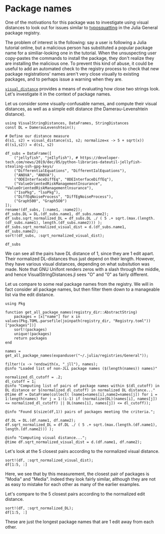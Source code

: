 # Package names

One of the motivations for this package was to investigate using visual distances to look out for issues similar
to [typosquatting](https://en.wikipedia.org/wiki/Typosquatting) in the Julia General package registry.

The problem of interest is the following: say a user is following a Julia tutorial online, but a malicious
person has substituted a popular package name for a similiar-looking one in the tutorial. When the unsuspecting
user copy-pastes the commands to install the package, they don't realize they are installing the malicious one.
To prevent this kind of abuse, it could be useful to add an automated check to the registry process to check
that new package registrations' names aren't very close visually to existing packages, and to perhaps
issue a warning when they are.

[`visual_distance`](@ref) provides a means of evaluating how close two strings look. Let's investigate
it in the context of package names.

Let us consider some visually-confusable names, and compute their visual distances, as well as a simple
edit distance (the Damerau-Levenshtein distance).

```@repl pkgnames
using VisualStringDistances, DataFrames, StringDistances
const DL = DamerauLevenshtein();

# Define our distance measure
d(s1, s2) = visual_distance(s1, s2; normalize=x -> 5 + sqrt(x))
d((s1,s2)) = d(s1, s2)

df_subs = DataFrame([
    ("jellyfish", "jeIlyfish"), # https://developer-tech.com/news/2019/dec/05/python-libraries-dateutil-jellyfish-stealing-ssh-gpg-keys/
    ("DifferentialEquations", "DifferentIalEquations"),
    ("ANOVA", "AN0VA"),
    ("ODEInterfaceDiffEq", "0DEInterfaceDiffEq"),
    ("ValueOrientedRiskManagementInsurance", "ValueOrientedRiskManagementlnsurance"),
    ("IsoPkg", "lsoPkg"),
    ("DiffEqNoiseProcess", "DiffEgNoiseProcess"),
    ("Graph500", "Graph5O0")
]);
rename!(df_subs, [:name1, :name2]);
df_subs.DL = DL.(df_subs.name1, df_subs.name2);
df_subs.sqrt_normalized_DL = df_subs.DL ./ ( 5 .+ sqrt.(max.(length.(df_subs.name1), length.(df_subs.name2))) );
df_subs.sqrt_normalized_visual_dist = d.(df_subs.name1, df_subs.name2);
sort!(df_subs, :sqrt_normalized_visual_dist);
```

```@example pkgnames
df_subs
```
We can see all the pairs have DL distance of 1, since they are 1 edit apart. Their normalized
DL-distances thus just depend on their length. However, they have various visual distances,
depending on what subsitution was made. Note that GNU Unifont renders zeros with a slash through
the middle, and hence VisualStringDistances.jl sees "O" and "0" as fairly different.

Let us compare to some real package names from the registry. We will in fact consider all
package names, but then filter them down to a manageable list via the edit distance.

```@repl pkgnames
using Pkg

function get_all_package_names(registry_dir::AbstractString)
    packages = [x["name"] for x in values(Pkg.TOML.parsefile(joinpath(registry_dir, "Registry.toml"))["packages"])]
    sort!(packages)
    unique!(packages)
    return packages
end

names = get_all_package_names(expanduser("~/.julia/registries/General"));

filter!(x -> !endswith(x, "_jll"), names);
@info "Loaded list of non-JLL package names ($(length(names)) names)"

normalized_dl_cutoff = .2;
dl_cutoff = 1;
@info "Computing list of pairs of package names within $(dl_cutoff) in DL distance or $(normalized_dl_cutoff) in normalized DL distance..."
@time df = DataFrame(collect( (name1=names[i],name2=names[j]) for i = 1:length(names) for j = 1:(i-1) if (normalize(DL)(names[i], names[j]) <= normalized_dl_cutoff) || DL(names[i], names[j]) <= dl_cutoff));

@info "Found $(size(df,1)) pairs of packages meeting the criteria.";

df.DL = DL.(df.name1, df.name2);
df.sqrt_normalized_DL = df.DL ./ ( 5 .+ sqrt.(max.(length.(df.name1), length.(df.name2))) );

@info "Computing visual distance...";
@time df.sqrt_normalized_visual_dist = d.(df.name1, df.name2);
```

Let's look at the 5 closest pairs according to the normalized visual distance.
```@example pkgnames
sort!(df, :sqrt_normalized_visual_dist);
df[1:5, :]
```
Here, we see that by this measurement, the closest pair of packages is "Modia"
and "Media". Indeed they look fairly similar, although they are not as easy
to mistake for each other as many of the earlier examples.

Let's compare to the 5 closest pairs according to the normalized edit distance.

```@example pkgnames
sort!(df, :sqrt_normalized_DL);
df[1:5, :]
```

These are just the longest package names that are 1 edit away from each other.
